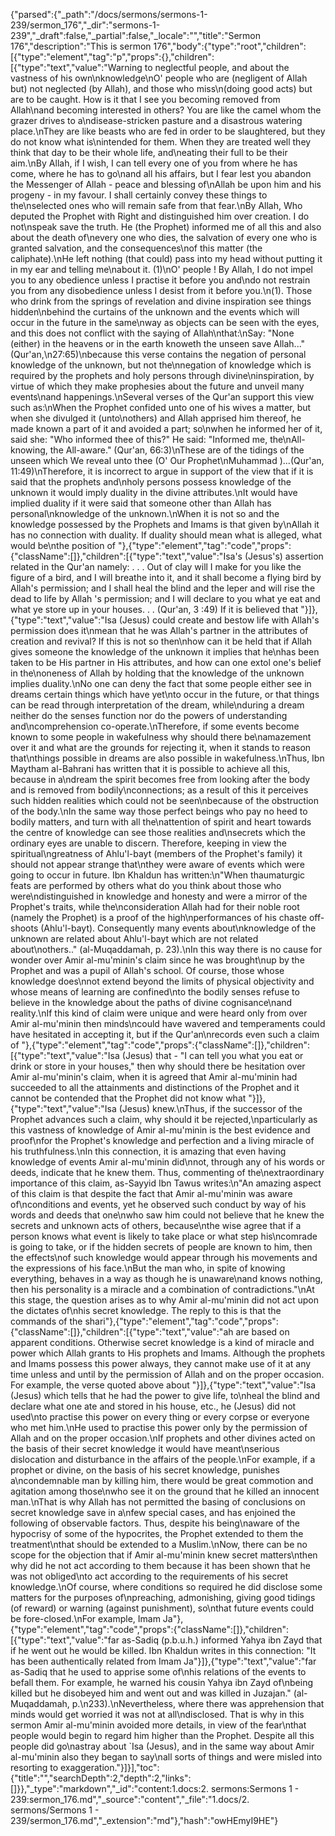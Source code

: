 {"parsed":{"_path":"/docs/sermons/sermons-1-239/sermon_176","_dir":"sermons-1-239","_draft":false,"_partial":false,"_locale":"","title":"Sermon 176","description":"This is sermon 176","body":{"type":"root","children":[{"type":"element","tag":"p","props":{},"children":[{"type":"text","value":"Warning to neglectful people, and about the vastness of his own\nknowledge\nO' people who are (negligent of Allah but) not neglected (by Allah), and those who miss\n(doing good acts) but are to be caught. How is it that I see you becoming removed from Allah\nand becoming interested in others? You are like the camel whom the grazer drives to a\ndisease-stricken pasture and a disastrous watering place.\nThey are like beasts who are fed in order to be slaughtered, but they do not know what is\nintended for them. When they are treated well they think that day to be their whole life, and\neating their full to be their aim.\nBy Allah, if I wish, I can tell every one of you from where he has come, where he has to go\nand all his affairs, but I fear lest you abandon the Messenger of Allah - peace and blessing of\nAllah be upon him and his progeny - in my favour. I shall certainly convey these things to the\nselected ones who will remain safe from that fear.\nBy Allah, Who deputed the Prophet with Right and distinguished him over creation. I do not\nspeak save the truth. He (the Prophet) informed me of all this and also about the death of\nevery one who dies, the salvation of every one who is granted salvation, and the consequences\nof this matter (the caliphate).\nHe left nothing (that could) pass into my head without putting it in my ear and telling me\nabout it. (1)\nO' people ! By Allah, I do not impel you to any obedience unless I practise it before you and\ndo not restrain you from any disobedience unless I desist from it before you.\n(1). Those who drink from the springs of revelation and divine inspiration see things hidden\nbehind the curtains of the unknown and the events which will occur in the future in the same\nway as objects can be seen with the eyes, and this does not conflict with the saying of Allah\nthat:\nSay: \"None (either) in the heavens or in the earth knoweth the unseen save Allah...\" (Qur'an,\n27:65)\nbecause this verse contains the negation of personal knowledge of the unknown, but not the\nnegation of knowledge which is required by the prophets and holy persons through divine\ninspiration, by virtue of which they make prophesies about the future and unveil many events\nand happenings.\nSeveral verses of the Qur'an support this view such as:\nWhen the Prophet confided unto one of his wives a matter, but when she divulged it (unto\nothers) and Allah apprised him thereof, he made known a part of it and avoided a part; so\nwhen he informed her of it, said she: \"Who informed thee of this?\" He said: \"Informed me, the\nAll-knowing, the All-aware.\" (Qur'an, 66:3)\nThese are of the tidings of the unseen which We reveal unto thee (O' Our Prophet\nMuhammad )...(Qur'an, 11:49)\nTherefore, it is incorrect to argue in support of the view that if it is said that the prophets and\nholy persons possess knowledge of the unknown it would imply duality in the divine attributes.\nIt would have implied duality if it were said that someone other than Allah has personal\nknowledge of the unknown.\nWhen it is not so and the knowledge possessed by the Prophets and Imams is that given by\nAllah it has no connection with duality. If duality should mean what is alleged, what would be\nthe position of "},{"type":"element","tag":"code","props":{"className":[]},"children":[{"type":"text","value":"Isa's (Jesus's) assertion related in the Qur'an namely: . . . Out of clay will I make for you like the figure of a bird, and I will breathe into it, and it shall become a flying bird by Allah's permission; and I shall heal the blind and the leper and will rise the dead to life by Allah 's permission; and I will declare to you what ye eat and what ye store up in your houses. . . (Qur'an, 3 :49) If it is believed that "}]},{"type":"text","value":"Isa (Jesus) could create and bestow life with Allah's permission does it\nmean that he was Allah's partner in the attributes of creation and revival? If this is not so then\nhow can it be held that if Allah gives someone the knowledge of the unknown it implies that he\nhas been taken to be His partner in His attributes, and how can one extol one's belief in the\noneness of Allah by holding that the knowledge of the unknown implies duality.\nNo one can deny the fact that some people either see in dreams certain things which have yet\nto occur in the future, or that things can be read through interpretation of the dream, while\nduring a dream neither do the senses function nor do the powers of understanding and\ncomprehension co-operate.\nTherefore, if some events become known to some people in wakefulness why should there be\namazement over it and what are the grounds for rejecting it, when it stands to reason that\nthings possible in dreams are also possible in wakefulness.\nThus, Ibn Maytham al-Bahrani has written that it is possible to achieve all this, because in a\ndream the spirit becomes free from looking after the body and is removed from bodily\nconnections; as a result of this it perceives such hidden realities which could not be seen\nbecause of the obstruction of the body.\nIn the same way those perfect beings who pay no heed to bodily matters, and turn with all the\nattention of spirit and heart towards the centre of knowledge can see those realities and\nsecrets which the ordinary eyes are unable to discern. Therefore, keeping in view the spiritual\ngreatness of Ahlu'l-bayt (members of the Prophet's family) it should not appear strange that\nthey were aware of events which were going to occur in future. Ibn Khaldun has written:\n\"When thaumaturgic feats are performed by others what do you think about those who were\ndistinguished in knowledge and honesty and were a mirror of the Prophet's traits, while the\nconsideration Allah had for their noble root (namely the Prophet) is a proof of the high\nperformances of his chaste off-shoots (Ahlu'l-bayt). Consequently many events about\nknowledge of the unknown are related about Ahlu'l-bayt which are not related about\nothers..\" (al-Muqaddamah, p. 23).\nIn this way there is no cause for wonder over Amir al-mu'minin's claim since he was brought\nup by the Prophet and was a pupil of Allah's school. Of course, those whose knowledge does\nnot extend beyond the limits of physical objectivity and whose means of learning are confined\nto the bodily senses refuse to believe in the knowledge about the paths of divine cognisance\nand reality.\nIf this kind of claim were unique and were heard only from over Amir al-mu'minin then minds\ncould have wavered and temperaments could have hesitated in accepting it, but if the Qur'an\nrecords even such a claim of "},{"type":"element","tag":"code","props":{"className":[]},"children":[{"type":"text","value":"Isa (Jesus) that - \"I can tell you what you eat or drink or store in your houses,\" then why should there be hesitation over Amir al-mu'minin's claim, when it is agreed that Amir al-mu'minin had succeeded to all the attainments and distinctions of the Prophet and it cannot be contended that the Prophet did not know what "}]},{"type":"text","value":"Isa (Jesus) knew.\nThus, if the successor of the Prophet advances such a claim, why should it be rejected,\nparticularly as this vastness of knowledge of Amir al-mu'minin is the best evidence and proof\nfor the Prophet's knowledge and perfection and a living miracle of his truthfulness.\nIn this connection, it is amazing that even having knowledge of events Amir al-mu'minin did\nnot, through any of his words or deeds, indicate that he knew them. Thus, commenting of the\nextraordinary importance of this claim, as-Sayyid Ibn Tawus writes:\n\"An amazing aspect of this claim is that despite the fact that Amir al-mu'minin was aware of\nconditions and events, yet he observed such conduct by way of his words and deeds that one\nwho saw him could not believe that he knew the secrets and unknown acts of others, because\nthe wise agree that if a person knows what event is likely to take place or what step his\ncomrade is going to take, or if the hidden secrets of people are known to him, then the effects\nof such knowledge would appear through his movements and the expressions of his face.\nBut the man who, in spite of knowing everything, behaves in a way as though he is unaware\nand knows nothing, then his personality is a miracle and a combination of contradictions.\"\nAt this stage, the question arises as to why Amir al-mu'minin did not act upon the dictates of\nhis secret knowledge. The reply to this is that the commands of the shari"},{"type":"element","tag":"code","props":{"className":[]},"children":[{"type":"text","value":"ah are based on apparent conditions. Otherwise secret knowledge is a kind of miracle and power which Allah grants to His prophets and Imams. Although the prophets and Imams possess this power always, they cannot make use of it at any time unless and until by the permission of Allah and on the proper occasion. For example, the verse quoted above about "}]},{"type":"text","value":"Isa (Jesus) which tells that he had the power to give life, to\nheal the blind and declare what one ate and stored in his house, etc., he (Jesus) did not used\nto practise this power on every thing or every corpse or everyone who met him.\nHe used to practise this power only by the permission of Allah and on the proper occasion.\nIf prophets and other divines acted on the basis of their secret knowledge it would have meant\nserious dislocation and disturbance in the affairs of the people.\nFor example, if a prophet or divine, on the basis of his secret knowledge, punishes a\ncondemnable man by killing him, there would be great commotion and agitation among those\nwho see it on the ground that he killed an innocent man.\nThat is why Allah has not permitted the basing of conclusions on secret knowledge save in a\nfew special cases, and has enjoined the following of observable factors. Thus, despite his being\naware of the hypocrisy of some of the hypocrites, the Prophet extended to them the treatment\nthat should be extended to a Muslim.\nNow, there can be no scope for the objection that if Amir al-mu'minin knew secret matters\nthen why did he not act according to them because it has been shown that he was not obliged\nto act according to the requirements of his secret knowledge.\nOf course, where conditions so required he did disclose some matters for the purposes of\npreaching, admonishing, giving good tidings (of reward) or warning (against punishment), so\nthat future events could be fore-closed.\nFor example, Imam Ja"},{"type":"element","tag":"code","props":{"className":[]},"children":[{"type":"text","value":"far as-Sadiq (p.b.u.h.) informed Yahya ibn Zayd that if he went out he would be killed. Ibn Khaldun writes in this connection: \"It has been authentically related from Imam Ja"}]},{"type":"text","value":"far as-Sadiq that he used to apprise some of\nhis relations of the events to befall them. For example, he warned his cousin Yahya ibn Zayd of\nbeing killed but he disobeyed him and went out and was killed in Juzajan.\" (al-Muqaddamah, p.\n233).\nNevertheless, where there was apprehension that minds would get worried it was not at all\ndisclosed. That is why in this sermon Amir al-mu'minin avoided more details, in view of the fear\nthat people would begin to regard him higher than the Prophet. Despite all this people did go\nastray about `Isa (Jesus), and in the same way about Amir al-mu'minin also they began to say\nall sorts of things and were misled into resorting to exaggeration."}]}],"toc":{"title":"","searchDepth":2,"depth":2,"links":[]}},"_type":"markdown","_id":"content:1.docs:2. sermons:Sermons 1 - 239:sermon_176.md","_source":"content","_file":"1.docs/2. sermons/Sermons 1 - 239/sermon_176.md","_extension":"md"},"hash":"owHEmyI9HE"}